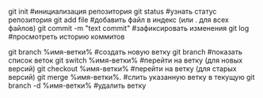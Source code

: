 git init #инициализация репозитория
git status #узнать статус репозитория
git add file #добавить файл в индекс (или . для всех файлов)
git commit -m "text commit" #зафиксировать изменения
git log #просмотреть историю коммитов

git branch %имя-ветки% #создать новую ветку
git branch #показать список веток
git switch %имя-ветки% #перейти на ветку (для новых версий)
git checkout %имя-ветки% #перейти на ветку (для старых версий)
git merge %имя-ветки%. #слить указанную ветку в текущую
git branch -d %имя-ветки% #удалить ветку